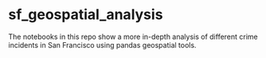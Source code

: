 # sf_geospatial_analysis
The notebooks in this repo show a more in-depth analysis of different crime incidents in San Francisco using pandas geospatial tools. 
